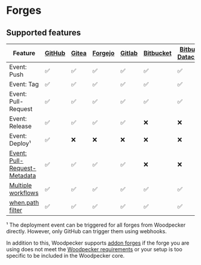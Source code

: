 # Forges

## Supported features

| Feature                                                                                                                | [GitHub](20-github.md) | [Gitea](30-gitea.md) | [Forgejo](35-forgejo.md) | [Gitlab](40-gitlab.md) | [Bitbucket](50-bitbucket.md) | [Bitbucket Datacenter](60-bitbucket_datacenter.md) |
| ---------------------------------------------------------------------------------------------------------------------- | ---------------------- | -------------------- | ------------------------ | ---------------------- | ---------------------------- | -------------------------------------------------- |
| Event: Push                                                                                                            | :white_check_mark:     | :white_check_mark:   | :white_check_mark:       | :white_check_mark:     | :white_check_mark:           | :white_check_mark:                                 |
| Event: Tag                                                                                                             | :white_check_mark:     | :white_check_mark:   | :white_check_mark:       | :white_check_mark:     | :white_check_mark:           | :white_check_mark:                                 |
| Event: Pull-Request                                                                                                    | :white_check_mark:     | :white_check_mark:   | :white_check_mark:       | :white_check_mark:     | :white_check_mark:           | :white_check_mark:                                 |
| Event: Release                                                                                                         | :white_check_mark:     | :white_check_mark:   | :white_check_mark:       | :white_check_mark:     | :x:                          | :x:                                                |
| Event: Deploy¹                                                                                                         | :white_check_mark:     | :x:                  | :x:                      | :x:                    | :x:                          | :x:                                                |
| [Event: Pull-Request-Metadata](../../../20-usage/50-environment.md#pull_request_metadata-specific-event-reason-values) | :white_check_mark:     | :white_check_mark:   | :white_check_mark:       | :white_check_mark:     | :x:                          | :x:                                                |
| [Multiple workflows](../../../20-usage/25-workflows.md)                                                                | :white_check_mark:     | :white_check_mark:   | :white_check_mark:       | :white_check_mark:     | :white_check_mark:           | :white_check_mark:                                 |
| [when.path filter](../../../20-usage/20-workflow-syntax.md#path)                                                       | :white_check_mark:     | :white_check_mark:   | :white_check_mark:       | :white_check_mark:     | :white_check_mark:           | :white_check_mark:                                 |

¹ The deployment event can be triggered for all forges from Woodpecker directly. However, only GitHub can trigger them using webhooks.

In addition to this, Woodpecker supports [addon forges](../100-addons.md) if the forge you are using does not meet the [Woodpecker requirements](../../../92-development/02-core-ideas.md#forges) or your setup is too specific to be included in the Woodpecker core.
